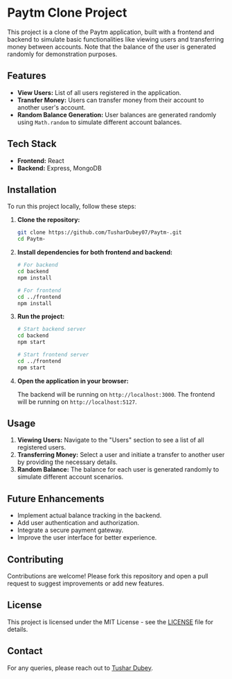 # Paytm Clone Project

This project is a clone of the Paytm application, built with a frontend and backend to simulate basic functionalities like viewing users and transferring money between accounts. Note that the balance of the user is generated randomly for demonstration purposes.

## Features

- **View Users:** List of all users registered in the application.
- **Transfer Money:** Users can transfer money from their account to another user's account.
- **Random Balance Generation:** User balances are generated randomly using `Math.random` to simulate different account balances.

## Tech Stack

- **Frontend:** React
- **Backend:** Express, MongoDB

## Installation

To run this project locally, follow these steps:

1. **Clone the repository:**

    ```bash
    git clone https://github.com/TusharDubey07/Paytm-.git
    cd Paytm-
    ```

2. **Install dependencies for both frontend and backend:**

    ```bash
    # For backend
    cd backend
    npm install

    # For frontend
    cd ../frontend
    npm install
    ```

3. **Run the project:**

    ```bash
    # Start backend server
    cd backend
    npm start

    # Start frontend server
    cd ../frontend
    npm start
    ```

4. **Open the application in your browser:**

    The backend will be running on `http://localhost:3000`.
    The frontend will be running on `http://localhost:5127`.

## Usage

1. **Viewing Users:** Navigate to the "Users" section to see a list of all registered users.
2. **Transferring Money:** Select a user and initiate a transfer to another user by providing the necessary details.
3. **Random Balance:** The balance for each user is generated randomly to simulate different account scenarios.

## Future Enhancements

- Implement actual balance tracking in the backend.
- Add user authentication and authorization.
- Integrate a secure payment gateway.
- Improve the user interface for better experience.

## Contributing

Contributions are welcome! Please fork this repository and open a pull request to suggest improvements or add new features.

## License

This project is licensed under the MIT License - see the [LICENSE](LICENSE) file for details.

## Contact

For any queries, please reach out to [Tushar Dubey](https://github.com/TusharDubey07).

